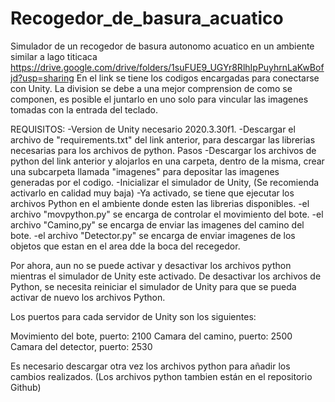 # Recogedor_de_basura_acuatico
 Simulador de un recogedor de basura autonomo acuatico en un ambiente similar a lago titicaca
https://drive.google.com/drive/folders/1suFUE9_UGYr8RlhIpPuyhrnLaKwBofjd?usp=sharing
En el link se tiene los codigos encargadas para conectarse con Unity. La division se debe a una mejor comprension de como se componen, es posible el juntarlo en uno solo para vincular las imagenes tomadas con la entrada del teclado.

REQUISITOS:
-Version de Unity necesario 2020.3.30f1.
-Descargar el archivo de "requirements.txt" del link anterior, para descargar las librerias necesarias para los archivos de python.
Pasos
-Descargar los archivos de python del link anterior y alojarlos en una carpeta, dentro de la misma, crear una subcarpeta llamada "imagenes" para depositar las imagenes generadas por el codigo.
-Inicializar el simulador de Unity, (Se recomienda activarlo en calidad muy baja)
-Ya activado, se tiene que ejecutar los archivos Python en el ambiente donde esten las librerias disponibles.
-el archivo "movpython.py" se encarga de controlar el movimiento del bote.
-el archivo "Camino,py" se encarga de enviar las imagenes del camino del bote.
-el archivo "Detector.py" se encarga de enviar imagenes de los objetos que estan en el area dde la boca del recegedor.

Por ahora, aun no se puede activar y desactivar los archivos python mientras el simulador de Unity este activado. De desactivar los archivos de Python, se necesita reiniciar el simulador de Unity para que se pueda activar de nuevo los archivos Python.

Los puertos para cada servidor de Unity son los siguientes:

Movimiento del bote, puerto: 2100
Camara del camino, puerto: 2500
Camara del detector, puerto: 2530

Es necesario descargar otra vez los archivos python para añadir los cambios realizados.
(Los archivos python tambien están en el repositorio Github)
